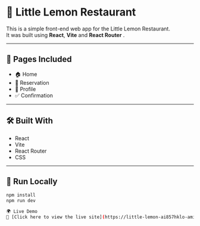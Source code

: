 # 🍋 Little Lemon Restaurant

This is a simple front-end web app for the Little Lemon Restaurant.  
It was built using **React**, **Vite** and **React Router** .

---

## 📌 Pages Included

- 🏠 Home
- 📅 Reservation
- 👤 Profile
- ✅ Confirmation

---

## 🛠 Built With

- React
- Vite
- React Router
- CSS

---

## 🚀 Run Locally

```bash
npm install
npm run dev

🌍 Live Demo  
🔗 [Click here to view the live site](https://little-lemon-ai857hklo-amiras-projects-de1cdc17.vercel.app/)
